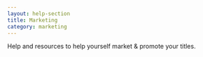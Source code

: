 ```yaml
---
layout: help-section
title: Marketing
category: marketing
---
```

Help and resources to help yourself market & promote your titles.
